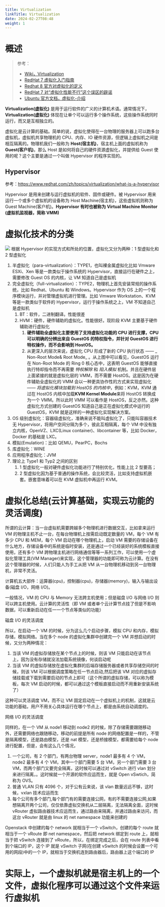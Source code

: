 ```yaml
---
title: Virtualization
linkTitle: Virtualization
date: 2024-02-27T08:48
weight: 1
---
```


# 概述

> 参考：
> 
> - [Wiki，Virtualization](https://en.wikipedia.org/wiki/Virtualization)
> - [RedHat 7 虚拟化入门指南](https://access.redhat.com/documentation/en-us/red_hat_enterprise_linux/7/html/virtualization_getting_started_guide/index)
> - [Redhat 8 官方对虚拟化的定义](https://access.redhat.com/documentation/en-us/red_hat_enterprise_linux/8/html/configuring_and_managing_virtualization/virtualization-in-rhel-8-an-overview_configuring-and-managing-virtualization#what-is-virtualization-in-rhel-8-virt-overview)
> - [RedHat 7 对“虚拟化性能不行”这个误区的辟谣](https://access.redhat.com/documentation/en-us/red_hat_enterprise_linux/7/html/virtualization_getting_started_guide/index)
> - [Ubuntu 官方文档，虚拟化-介绍](https://ubuntu.com/server/docs/virtualization-introduction)

**Virtualization(虚拟化)** 是用于运行软件的广义的计算机术语。通常情况下，**Virtualization(虚拟化)** 体现在让单个可以运行多个操作系统，这些操作系统同时运行，而又是互相独立的。

虚拟化是云计算的基础。简单的说，虚拟化使得在一台物理的服务器上可以跑多台虚拟机，虚拟机共享物理机的 CPU、内存、IO 硬件资源，但逻辑上虚拟机之间是相互隔离的。物理机我们一般称为 **Host(宿主机)**，宿主机上面的虚拟机称为 **Guest(客户机)**。那么 Host 是如何将自己的硬件资源虚拟化，并提供给 Guest 使用的呢？这个主要是通过一个叫做 Hypervisor 的程序实现的。

## Hypervisor

参考：<https://www.redhat.com/zh/topics/virtualization/what-is-a-hypervisor>

Hypervisor 是用来创建与运行虚拟机的软件、固件或硬件。被 Hypervisor 用来运行一个或多个虚拟机的设备称为 Host Machine(宿主机)，这些虚拟机则称为 Guest Machine(客户机)。**Hypervisor 有时也被称为 Virtual Machine Monitor (虚拟机监视器，简称 VMM)**

# 虚拟化技术的分类

![](https://notes-learning.oss-cn-beijing.aliyuncs.com/ihdpea/1616124416735-5e89f29f-21cd-4fed-af5e-194227de3048.png)
根据 Hypervisor 的实现方式和所处的位置，虚拟化又分为两种：1 型虚拟化和 2 型虚拟化

1. 半虚拟化（para-virtualization）：TYPE1，也叫裸金属虚拟化比如 Vmware ESXi、Xen 等是一款类似于操作系统的 Hypervisor，直接运行在硬件之上，需要修改 Guest OS 的内核，让 VM 知道自己是虚拟机
2. 完全虚拟化（full-virtualization）：TYPE2，物理机上首先安装常规的操作系统，比如 Redhat、Ubuntu 和 Windows。Hypervisor 作为 OS 上的一个程序模块运行，并对管理虚拟机进行管理。比如 Vmware Workstation、KVM 等是一款类似于软件的 Hypervisor，运行于操作系统之上，VM 不知道自己是虚拟机
   1. BT：软件，二进制翻译。性能很差
   2. HVM：硬件，硬件辅助的虚拟化。性能很好。现阶段 KVM 主要基于硬件辅助进行虚拟化
      1. **硬件辅助全虚拟化主要使用了支持虚拟化功能的 CPU 进行支撑，CPU 可以明确的分辨出来自 GuestOS 的特权指令，并针对 GuestOS 进行特权操作，而不会影响到 HostOS。**
      2. 从更深入的层次来说，虚拟化 CPU 形成了新的 CPU 执行状态 —— _ Non-Root Mode& Root Mode_ 。从上图中可以看见，GuestOS 运行在 Non-Root Mode 的 Ring 0 核心态中，这表明 GuestOS 能够直接执行特却指令而不再需要 _特权解除_ 和 _陷入模拟_ 机制。并且在硬件层上面紧接的就是虚拟化层的 VMM，而不需要 HostOS。这是因为在硬件辅助全虚拟化的 VMM 会以一种更具协作性的方式来实现虚拟化 —— _将虚拟化模块加载到 HostOS 的内核中_，例如：KVM，KVM 通过在 HostOS 内核中加载**KVM Kernel Module**来将 HostOS 转换成为一个 VMM。所以此时 VMM 可以看作是 HostOS，反之亦然。这种虚拟化方式创建的 GuestOS 知道自己是正在虚拟化模式中运行的 GuestOS，KVM 就是这样的一种虚拟化实现解决方案。
3. OS 级别虚拟化：容器级虚拟化，准确来说不能叫虚拟化了，只能叫容器技术无 Hypervisor，将用户空间分隔为多个，彼此互相隔离，每个 VM 中没有独立内核，OpenVZ、LXC(Linux container)、libcontainer 等，比如 Docker，Docker 的基础是 LXC。
4. 模拟(Emulation)：比如 QEMU，PearPC，Bochs
5. 库虚拟化：WINE
6. 应用程序虚拟化：JVM
7. 理论上 Type1 和 Typ2 之间的区别
   1. 1 型虚拟化一般对硬件虚拟化功能进行了特别优化，性能上比 2 型要高；
   2. 2 型虚拟化因为基于普通的操作系统，会比较灵活，比如支持虚拟机嵌套。嵌套意味着可以在 KVM 虚拟机中再运行 KVM。

# 虚拟化总结(云计算基础，实现云功能的灵活调度)

所谓的云计算：当一台虚拟机需要跨越多个物理机进行数据交互，比如拿来运行 VM 的物理主机不止一台，在每台物理机上按需启动既定数量的 VM，每个 VM 有多少 CPU 和 MEM，每个 VM 启动在哪个物理机上，启动 VM 需要的存储设备在什么地方，存储设备中的系统是临时安装，还是通过一个已经装好的系统模板直接使用，还有多个 VM 跨物理主机进行网络通信等等一系列工作，可以使用一个虚拟化管理工具(VM Manager)来实现，这个管理器的功能即可称为云计算。在没有这个管理器的时候，人们只能人为手工从把 VM 从一台物理机移动到另一台物理机，非常不灵活。

计算机五大部件：运算器(cpu)，控制器(cpu)，存储器(memory)，输入与输出设备(磁盘 I/O，网络 I/O)。

一般情况，VM 的 CPU 与 Memory 无法跨主机使用；但是磁盘 I/O 与网络 I/O 则可以跨主机使用。云计算的灵活性（即 VM 或者单个云计算节点挂了但是不影响数据，可以重新启动在任一一个节点等类似的功能）

磁盘 I/O 的灵活调度

所以，在启动一个 VM 的时候，分为这么几个启动步骤，模拟 CPU 和内存，模拟存储，模拟网络。当在多个 node 的虚拟化集群中创建完一个 VM 并想启动的时候，又分为两种情况：

1. 当该 VM 的虚拟存储放在某个节点上的时候，则该 VM 只能启动在该节点上，因为没有存储就没法加载系统镜像，何谈启动呢
2. 当该 VM 的虚拟存储放在虚拟化集群的后端存储服务器或者共享存储空间的时候，则该 VM 可以根据调度策略在任一节点启动,然后把该 VM 对应的虚拟存储挂载或下载到需要启动的节点上即可（这个所谓的虚拟存储，可以称为模板，每次 VM 启动的时候，都可以通过这个模板直接启动而不用重新安装系统了）

这种可以灵活调度 VM，而不让 VM 固定启动在一个虚拟机上的机制，这就是云功能的基础，用户不用关心具体运行在哪个节点上，都是由系统自动调度的。

网络 I/O 的灵活调度

同样的，在一个 VM 从 node1 移动到 node2 的时候，除了存储需要跟随移动外，还需要网络也跟随移动，移动的前提是所有 node 的网络配置是一样的，不管是隔离模型，还是路由模型，还是 nat 模型，还是桥接模型，都需要给每个 node 进行配置，但是，会有这么几个情况，

1. 一个公司，有 2 个部门，有两台物理 server，node1 最多有 4 个 VM，node2 最多有 4 个 VM，其中一个部门需要 5 台 VM，另一个部门需要 3 台 VM，而两个部门又要完全隔离，这时候可以通过对 vSwitch 进行 vlan 划分来进行隔离，。这时候就一个开源的软件应运而生，就是 Open vSwtich，简称为 OVS。
2. 普通 VLAN 只有 4096 个，对于公有云来说，该 vlan 数量远远不够，这时候，vxlan 技术应运而生
3. 每个公司有多个部门,每个部门有的需要连接公网，有的不需要连接公网,如果想隔离开两个公司，仅仅依靠虚拟交换机从二层隔离，无法隔离全面，这时候 vRouter 虚拟路由器技术应运而生，通过路由来隔离，并通过路由来访问，而这台 vRouter 就是由 linux 的 net namespace 功能来创建的

Openstack 中创建的每个 network 就相当于一个 vSwitch，创建的每个 route 就相当于一个 vRoute 即 net namespace，然后把 network 绑定到 route 上，就相当于把 vSwitch 连接到了 vRoute，所以，在绑定完成之后，会在 route 列表中看到个端口的 IP，这个 IP 就是 vSwitch 子网(在创建 vSwitch 的时候会设置一个可用的网段)中的一个 IP，就相当于交换机连到路由器后，路由器上这个端口的 IP

# 实际上，一个虚拟机就是宿主机上的一个文件，虚拟化程序可以通过这个文件来运行虚拟机
